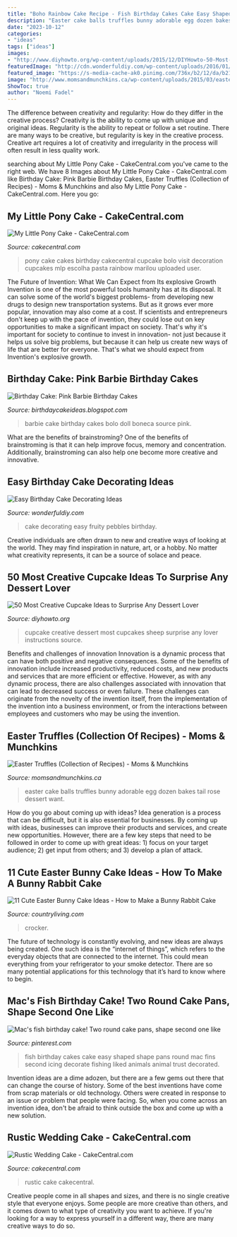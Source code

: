 ```yaml
---
title: "Boho Rainbow Cake Recipe - Fish Birthday Cakes Cake Easy Shaped Shape Pans Round Mac Fins Second Icing Decorate Fishing Liked Animals Animal Trust Decorated"
description: "Easter cake balls truffles bunny adorable egg dozen bakes tail rose dessert want"
date: "2023-10-12"
categories:
- "ideas"
tags: ["ideas"]
images:
- "http://www.diyhowto.org/wp-content/uploads/2015/12/DIYHowto-50-Most-Creative-Cupcake-Ideas-to-Surprise-Any-Dessert-Lover16-600x901.jpg"
featuredImage: "http://cdn.wonderfuldiy.com/wp-content/uploads/2016/01/fruity-pebbles-cake.jpg"
featured_image: "https://s-media-cache-ak0.pinimg.com/736x/b2/12/da/b212da20537ae29dcaadd5bf09b498b7.jpg"
image: "http://www.momsandmunchkins.ca/wp-content/uploads/2015/03/easter-egg-cake-pop-balls.jpg"
ShowToc: true
author: "Noemi Fadel"
---
```



The difference between creativity and regularity: How do they differ in the creative process?
Creativity is the ability to come up with unique and original ideas. Regularity is the ability to repeat or follow a set routine. There are many ways to be creative, but regularity is key in the creative process. Creative art requires a lot of creativity and irregularity in the process will often result in less quality work.

	

		
searching about My Little Pony Cake - CakeCentral.com you've came to the right web. We have 8 Images about My Little Pony Cake - CakeCentral.com like Birthday Cake: Pink Barbie Birthday Cakes, Easter Truffles (Collection of Recipes) - Moms &amp; Munchkins and also My Little Pony Cake - CakeCentral.com. Here you go:
		
    
## My Little Pony Cake - CakeCentral.com

<img loading=lazy src="https://cdn001.cakecentral.com/gallery/2015/03/900_8795031iB9_my-little-pony-cake.jpg" onerror="this.onerror=null;this.src='https://tse3.mm.bing.net/th?id=OIP.jPbXIfiXQEbstSuqfEQ_iAHaLK&amp;pid=15.1';" alt="My Little Pony Cake - CakeCentral.com">

_Source: cakecentral.com_

>pony cake cakes birthday cakecentral cupcake bolo visit decoration cupcakes mlp escolha pasta rainbow marilou uploaded user. 

	

The Future of Invention: What We Can Expect from Its explosive Growth
Invention is one of the most powerful tools humanity has at its disposal. It can solve some of the world's biggest problems- from developing new drugs to design new transportation systems. But as it grows ever more popular, innovation may also come at a cost. If scientists and entrepreneurs don't keep up with the pace of invention, they could lose out on key opportunities to make a significant impact on society.
That's why it's important for society to continue to invest in innovation- not just because it helps us solve big problems, but because it can help us create new ways of life that are better for everyone. That's what we should expect from Invention's explosive growth.

    
## Birthday Cake: Pink Barbie Birthday Cakes

<img loading=lazy src="http://1.bp.blogspot.com/-0_0kZAswdFo/TWGusI3OyKI/AAAAAAAAC8o/UH_ZtPLUiW8/s1600/barbie-cake-idea.JPG" onerror="this.onerror=null;this.src='https://tse4.mm.bing.net/th?id=OIP.caB3xwwqmvUn0PEeGLQBhwHaJ4&amp;pid=15.1';" alt="Birthday Cake: Pink Barbie Birthday Cakes">

_Source: birthdaycakeideas.blogspot.com_

>barbie cake birthday cakes bolo doll boneca source pink. 

	

What are the benefits of brainstroming?
One of the benefits of brainstroming is that it can help improve focus, memory and concentration. Additionally, brainstroming can also help one become more creative and innovative.

    
## Easy Birthday Cake Decorating Ideas

<img loading=lazy src="http://cdn.wonderfuldiy.com/wp-content/uploads/2016/01/fruity-pebbles-cake.jpg" onerror="this.onerror=null;this.src='https://tse3.mm.bing.net/th?id=OIP.5Ub-UyEL0qQMUUbuiLGdFAHaKr&amp;pid=15.1';" alt="Easy Birthday Cake Decorating Ideas">

_Source: wonderfuldiy.com_

>cake decorating easy fruity pebbles birthday. 

	

Creative individuals are often drawn to new and creative ways of looking at the world. They may find inspiration in nature, art, or a hobby. No matter what creativity represents, it can be a source of solace and peace.

    
## 50 Most Creative Cupcake Ideas To Surprise Any Dessert Lover

<img loading=lazy src="http://www.diyhowto.org/wp-content/uploads/2015/12/DIYHowto-50-Most-Creative-Cupcake-Ideas-to-Surprise-Any-Dessert-Lover16-600x901.jpg" onerror="this.onerror=null;this.src='https://tse2.mm.bing.net/th?id=OIP.txM8EH82CmfCLMeYZeSvhAHaLH&amp;pid=15.1';" alt="50 Most Creative Cupcake Ideas to Surprise Any Dessert Lover">

_Source: diyhowto.org_

>cupcake creative dessert most cupcakes sheep surprise any lover instructions source. 

	

Benefits and challenges of innovation
Innovation is a dynamic process that can have both positive and negative consequences. Some of the benefits of innovation include increased productivity, reduced costs, and new products and services that are more efficient or effective. However, as with any dynamic process, there are also challenges associated with innovation that can lead to decreased success or even failure. These challenges can originate from the novelty of the invention itself, from the implementation of the invention into a business environment, or from the interactions between employees and customers who may be using the invention.

    
## Easter Truffles (Collection Of Recipes) - Moms &amp; Munchkins

<img loading=lazy src="http://www.momsandmunchkins.ca/wp-content/uploads/2015/03/easter-egg-cake-pop-balls.jpg" onerror="this.onerror=null;this.src='https://tse2.mm.bing.net/th?id=OIP.VsdlHYfnAjNrdWKhybzLrgHaLH&amp;pid=15.1';" alt="Easter Truffles (Collection of Recipes) - Moms &amp; Munchkins">

_Source: momsandmunchkins.ca_

>easter cake balls truffles bunny adorable egg dozen bakes tail rose dessert want. 

	

How do you go about coming up with ideas?
Idea generation is a process that can be difficult, but it is also essential for businesses. By coming up with ideas, businesses can improve their products and services, and create new opportunities. However, there are a few key steps that need to be followed in order to come up with great ideas: 1) focus on your target audience; 2) get input from others; and 3) develop a plan of attack.

    
## 11 Cute Easter Bunny Cake Ideas - How To Make A Bunny Rabbit Cake

<img loading=lazy src="https://hips.hearstapps.com/hmg-prod.s3.amazonaws.com/images/easter-bunny-rabbit-cake-1516917574.jpg?crop=1xw:1xh;center,top&amp;resize=768:*" onerror="this.onerror=null;this.src='https://tse4.mm.bing.net/th?id=OIP.mxNJ2u_BOiYIdVM1ga1kFgHaLH&amp;pid=15.1';" alt="11 Cute Easter Bunny Cake Ideas - How to Make a Bunny Rabbit Cake">

_Source: countryliving.com_

>crocker. 

	

The future of technology is constantly evolving, and new ideas are always being created. One such idea is the “internet of things”, which refers to the everyday objects that are connected to the internet. This could mean everything from your refrigerator to your smoke detector. There are so many potential applications for this technology that it’s hard to know where to begin.

    
## Mac&#039;s Fish Birthday Cake! Two Round Cake Pans, Shape Second One Like

<img loading=lazy src="https://s-media-cache-ak0.pinimg.com/736x/b2/12/da/b212da20537ae29dcaadd5bf09b498b7.jpg" onerror="this.onerror=null;this.src='https://tse2.mm.bing.net/th?id=OIP.wAmZqngDZHaKJ5IgAbpMzQHaHa&amp;pid=15.1';" alt="Mac&#039;s fish birthday cake! Two round cake pans, shape second one like">

_Source: pinterest.com_

>fish birthday cakes cake easy shaped shape pans round mac fins second icing decorate fishing liked animals animal trust decorated. 

	

Invention ideas are a dime adozen, but there are a few gems out there that can change the course of history. Some of the best inventions have come from scrap materials or old technology. Others were created in response to an issue or problem that people were facing. So, when you come across an invention idea, don't be afraid to think outside the box and come up with a new solution.

    
## Rustic Wedding Cake - CakeCentral.com

<img loading=lazy src="https://cdn001.cakecentral.com/gallery/2015/03/900_580243xjNn_rustic-wedding-cake.jpg" onerror="this.onerror=null;this.src='https://tse1.mm.bing.net/th?id=OIP.7UvI-n02xVtTOBpcYaJuLQHaJ6&amp;pid=15.1';" alt="Rustic Wedding Cake - CakeCentral.com">

_Source: cakecentral.com_

>rustic cake cakecentral. 

	

Creative people come in all shapes and sizes, and there is no single creative style that everyone enjoys. Some people are more creative than others, and it comes down to what type of creativity you want to achieve. If you're looking for a way to express yourself in a different way, there are many creative ways to do so.

